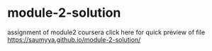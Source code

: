 # module-2-solution
assignment of module2 coursera
click here for quick preview of file https://saumyya.github.io/module-2-solution/
